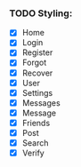 ### TODO Styling:
- [x] Home
- [x] Login
- [x] Register
- [x] Forgot
- [x] Recover
- [x] User
- [x] Settings
- [x] Messages
- [x] Message
- [x] Friends
- [x] Post
- [x] Search
- [x] Verify
